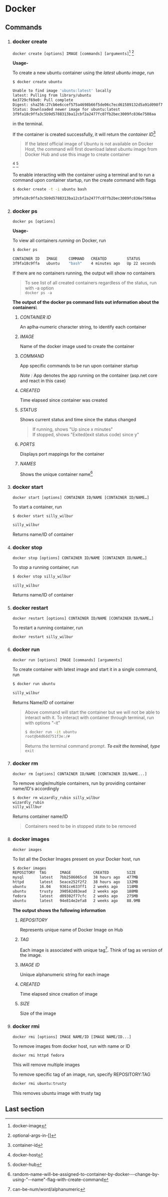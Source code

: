# Docker

## Commands

1. ### docker create

   `docker create [options] IMAGE [commands] [arguments]`[^1] [^2]

    __Usage-__

   To create a new ubuntu container using the _latest ubuntu image_, run

   ```bash
   $ docker create ubuntu

   Unable to find image 'ubuntu:latest' locally
   latest: Pulling from library/ubuntu
   6e3729cf69e0: Pull complete 
   Digest: sha256:27cb6e6ccef575a4698b66f5de06c7ecd61589132d5a91d098f7f3f9285415a9
   Status: Downloaded newer image for ubuntu:latest
   3f9fa18c9ffa3c5b9d5788313ba12cbf2a2477fc07fb2bec3009fc836e7508aa
   ```

   in the terminal.

   If the container is created successfully, it will return the _container ID_[^Container ID]

   > If the latest official image of Ubuntu is not available on Docker Host, the command will first download latest ubuntu image from Docker Hub and use this image to create container

   [^Host]
   [^Hub]

    To enable interacting with the container using a terminal and to run a command upon container startup, run the create command with flags

    ```bash
    $ docker create -t -i ubuntu bash

    3f9fa18c9ffa3c5b9d5788313ba12cbf2a2477fc07fb2bec3009fc836e7508aa
    ```

2. ### docker ps

   `docker ps [options]`

   __Usage-__

   To view all containers _running_ on Docker, run

   ```bash
   $ docker ps

   CONTAINER ID   IMAGE     COMMAND   CREATED         STATUS          PORTS     NAMES
   3f9fa18c9ffa   ubuntu    "bash"    4 minutes ago   Up 22 seconds             silly_wilbur
   ```

   If there are no containers running, the output will show no containers
   > To see list of all created containers regardless of the status, run with -a option\
   ```docker ps -a```

   __The output of the docker ps command lists out information about the containers__\
   1. _CONTAINER ID_

      An aplha-numeric character string, to identify each container

   2. _IMAGE_

      Name of the docker image used to create the container

   3. _COMMAND_

      App specific commands to be run upon container startup

      _Note :_ App denotes the app running on the container (asp.net core and react in this case)

   4. _CREATED_

      Time elapsed since container was created

   5. _STATUS_

      Shows current status and time since the status changed
      > If running, shows "Up since x minutes"\
      > If stopped, shows "Exited(exit status code) since y"

   6. _PORTS_

      Displays port mappings for the container

   7. _NAMES_

      Shows the unique container name[^Name]

3. ### docker start

   `docker start [options] CONTAINER ID/NAME [CONTAINER ID/NAME…]`

   To start a container, run

   ```bash
   $ docker start silly_wilbur

   silly_wilbur
   ```

   Returns name/ID of container

4. ### docker stop

   `docker stop [options] CONTAINER ID/NAME [CONTAINER ID/NAME…]`

   To stop a running container, run

   ```bash
   $ docker stop silly_wilbur

   silly_wilbur
   ```

   Returns name/ID of container

5. ### docker restart

   `docker restart [options] CONTAINER ID/NAME [CONTAINER ID/NAME…]`

   To restart a running container, run

   ```bash
   docker restart silly_wilbur
   ```

6. ### docker run

   `docker run [options] IMAGE [commands] [arguments]`

   To create container with latest image and start it in a single command, run

   ```bash
   $ docker run ubuntu

   silly_wilbur
   ```

   Returns Name/ID of container

   > Above command will start the container but we will not be able to interact with it. To interact with container through terminal, run with options "-it"
   >
   > ```bash
   > $ docker run -it ubuntu
   > root@b4d6dd751f3e:/#
   > ```
   >
   > Returns the terminal command prompt. ___To exit the terminal, type___ `exit`

7. ### docker rm

   `docker rm [options] CONTAINER ID/NAME [CONTAINER ID/NAME...]`

   To remove single/multiple containers, run by providing container name/ID's accordingly

   ```bash
   $ docker rm wizardly_rubin silly_wilbur
   wizardly_rubin
   silly_willbur
   ```

   Returns container name/ID
   > Containers need to be in stopped state to be removed

8. ### docker images

   `docker images`

   To list all the Docker Images present on your Docker host, run

   ```bash
   $ docker images
   REPOSITORY  TAG      IMAGE          CREATED        SIZE
   mysql       latest   7bb2586065cd   38 hours ago   477MB
   httpd       latest   5eace252f2f2   38 hours ago   132MB
   ubuntu      16.04    9361ce633ff1   2 weeks ago    118MB
   ubuntu      trusty   390582d83ead   2 weeks ago    188MB
   fedora      latest   d09302f77cfc   2 weeks ago    275MB
   ubuntu      latest   94e814e2efa8   2 weeks ago    88.9MB
   ```

   __The output shows the following information__
   1. _REPOSITORY_

      Represents unique name of Docker Image on Hub

   2. _TAG_

      Each image is associated with unique tag[^TAG]. Think of tag as version of the image.

   3. _IMAGE ID_

      Unique alphanumeric string for each image

   4. _CREATED_

      Time elapsed since creation of image

   5. _SIZE_

       Size of the image

9. ### docker rmi

   `docker rmi [options] IMAGE NAME/ID [IMAGE NAME/ID...]`

   To remove images from docker host, run with name or ID

   ```bash
   docker rmi httpd fedora
   ```

   This will remove multiple images

   To remove specific tag of an image, run, specify REPOSITORY:TAG

   ```bash
   docker rmi ubuntu:trusty
   ```

   This removes ubuntu image with trusty tag

## Last section

[^1]: docker-image

[^2]: optional-args-in-[]

[^Host]: docker-host

[^Hub]: docker-hub

[^Container ID]: container-id

[^Name]: random-name-will-be-assigned-to-container-by-docker---change-by-using-"--name"-flag-with-create-command

[^TAG]: can-be-num/word/alphanumeric

